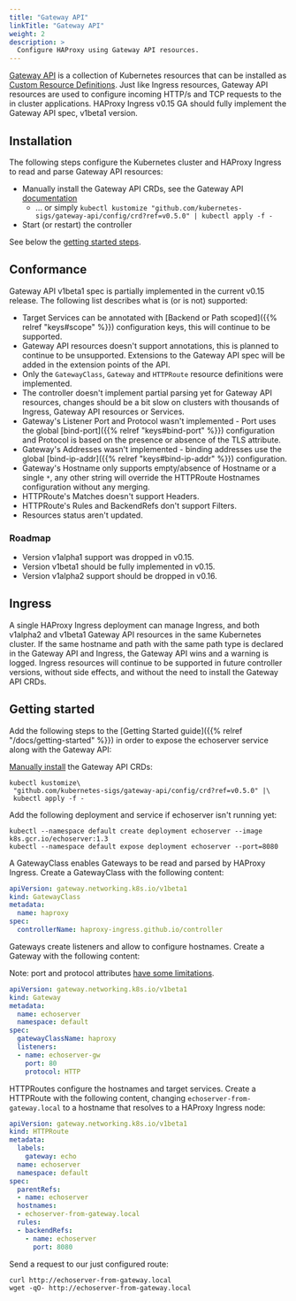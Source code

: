 ```yaml
---
title: "Gateway API"
linkTitle: "Gateway API"
weight: 2
description: >
  Configure HAProxy using Gateway API resources.
---
```


[Gateway API](https://gateway-api.sigs.k8s.io/) is a collection of Kubernetes resources that can be installed as [Custom Resource Definitions](https://kubernetes.io/docs/tasks/extend-kubernetes/custom-resources/custom-resource-definitions/). Just like Ingress resources, Gateway API resources are used to configure incoming HTTP/s and TCP requests to the in cluster applications. HAProxy Ingress v0.15 GA should fully implement the Gateway API spec, v1beta1 version.

## Installation

The following steps configure the Kubernetes cluster and HAProxy Ingress to read and parse Gateway API resources:

* Manually install the Gateway API CRDs, see the Gateway API [documentation](https://gateway-api.sigs.k8s.io/guides/#installing-gateway-api)
    * ... or simply `kubectl kustomize "github.com/kubernetes-sigs/gateway-api/config/crd?ref=v0.5.0" | kubectl apply -f -`
* Start (or restart) the controller

See below the [getting started steps](#getting-started).

## Conformance

Gateway API v1beta1 spec is partially implemented in the current v0.15 release. The following list describes what is (or is not) supported:

* Target Services can be annotated with [Backend or Path scoped]({{% relref "keys#scope" %}}) configuration keys, this will continue to be supported.
* Gateway API resources doesn't support annotations, this is planned to continue to be unsupported. Extensions to the Gateway API spec will be added in the extension points of the API.
* Only the `GatewayClass`, `Gateway` and `HTTPRoute` resource definitions were implemented.
* The controller doesn't implement partial parsing yet for Gateway API resources, changes should be a bit slow on clusters with thousands of Ingress, Gateway API resources or Services.
* Gateway's Listener Port and Protocol wasn't implemented - Port uses the global [bind-port]({{% relref "keys#bind-port" %}}) configuration and Protocol is based on the presence or absence of the TLS attribute.
* Gateway's Addresses wasn't implemented - binding addresses use the global [bind-ip-addr]({{% relref "keys#bind-ip-addr" %}}) configuration.
* Gateway's Hostname only supports empty/absence of Hostname or a single `*`, any other string will override the HTTPRoute Hostnames configuration without any merging.
* HTTPRoute's Matches doesn't support Headers.
* HTTPRoute's Rules and BackendRefs don't support Filters.
* Resources status aren't updated.

### Roadmap

* Version v1alpha1 support was dropped in v0.15.
* Version v1beta1 should be fully implemented in v0.15.
* Version v1alpha2 support should be dropped in v0.16.

## Ingress

A single HAProxy Ingress deployment can manage Ingress, and both v1alpha2 and v1beta1 Gateway API resources in the same Kubernetes cluster. If the same hostname and path with the same path type is declared in the Gateway API and Ingress, the Gateway API wins and a warning is logged. Ingress resources will continue to be supported in future controller versions, without side effects, and without the need to install the Gateway API CRDs.

## Getting started

Add the following steps to the [Getting Started guide]({{% relref "/docs/getting-started" %}}) in order to expose the echoserver service along with the Gateway API:

[Manually install](https://gateway-api.sigs.k8s.io/v1alpha2/guides/getting-started/#installing-gateway-api-crds-manually) the Gateway API CRDs:

```
kubectl kustomize\
 "github.com/kubernetes-sigs/gateway-api/config/crd?ref=v0.5.0" |\
 kubectl apply -f -
```

Add the following deployment and service if echoserver isn't running yet:

```
kubectl --namespace default create deployment echoserver --image k8s.gcr.io/echoserver:1.3
kubectl --namespace default expose deployment echoserver --port=8080
```

A GatewayClass enables Gateways to be read and parsed by HAProxy Ingress. Create a GatewayClass with the following content:

```yaml
apiVersion: gateway.networking.k8s.io/v1beta1
kind: GatewayClass
metadata:
  name: haproxy
spec:
  controllerName: haproxy-ingress.github.io/controller
```

Gateways create listeners and allow to configure hostnames. Create a Gateway with the following content:

Note: port and protocol attributes [have some limitations](#conformance).

```yaml
apiVersion: gateway.networking.k8s.io/v1beta1
kind: Gateway
metadata:
  name: echoserver
  namespace: default
spec:
  gatewayClassName: haproxy
  listeners:
  - name: echoserver-gw
    port: 80
    protocol: HTTP
```

HTTPRoutes configure the hostnames and target services. Create a HTTPRoute with the following content, changing `echoserver-from-gateway.local` to a hostname that resolves to a HAProxy Ingress node:

```yaml
apiVersion: gateway.networking.k8s.io/v1beta1
kind: HTTPRoute
metadata:
  labels:
    gateway: echo
  name: echoserver
  namespace: default
spec:
  parentRefs:
  - name: echoserver
  hostnames:
  - echoserver-from-gateway.local
  rules:
  - backendRefs:
    - name: echoserver
      port: 8080
```

Send a request to our just configured route:

```
curl http://echoserver-from-gateway.local
wget -qO- http://echoserver-from-gateway.local
```
